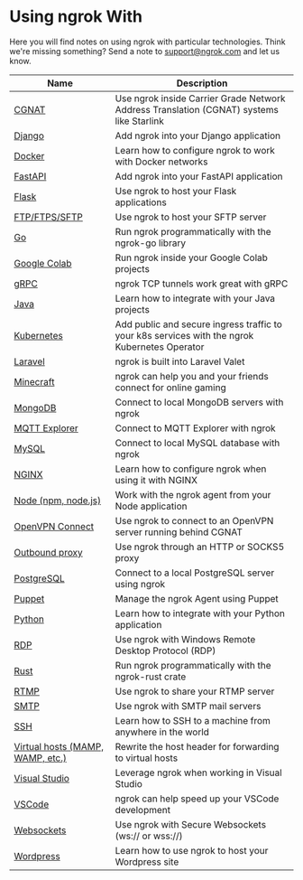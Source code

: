 # Using ngrok With

Here you will find notes on using ngrok with particular technologies. Think we're missing something? Send a note to [support@ngrok.com](mailto:support@ngrok.com) and let us know.

| Name                                                               | Description                                                                                   |
| ------------------------------------------------------------------ | --------------------------------------------------------------------------------------------- |
| [CGNAT](/using-ngrok-with/cgnat)                                   | Use ngrok inside Carrier Grade Network Address Translation (CGNAT) systems like Starlink      |
| [Django](/using-ngrok-with/django)                                 | Add ngrok into your Django application                                                        |
| [Docker](/using-ngrok-with/docker)                                 | Learn how to configure ngrok to work with Docker networks                                     |
| [FastAPI](/using-ngrok-with/fastAPI)                               | Add ngrok into your FastAPI application                                                       |
| [Flask](/using-ngrok-with/flask)                                   | Use ngrok to host your Flask applications                                                     |
| [FTP/FTPS/SFTP](/using-ngrok-with/ftp)                             | Use ngrok to host your SFTP server                                                            |
| [Go](/using-ngrok-with/go)                                         | Run ngrok programmatically with the ngrok-go library                                          |
| [Google Colab](/using-ngrok-with/googleColab)                      | Run ngrok inside your Google Colab projects                                                   |
| [gRPC](/using-ngrok-with/gRPC)                                     | ngrok TCP tunnels work great with gRPC                                                        |
| [Java](/using-ngrok-with/java)                                     | Learn how to integrate with your Java projects                                                |
| [Kubernetes](/using-ngrok-with/k8s)                                | Add public and secure ingress traffic to your k8s services with the ngrok Kubernetes Operator |
| [Laravel](/using-ngrok-with/laravel)                               | ngrok is built into Laravel Valet                                                             |
| [Minecraft](/using-ngrok-with/minecraft)                           | ngrok can help you and your friends connect for online gaming                                 |
| [MongoDB](/using-ngrok-with/mongodb)                               | Connect to local MongoDB servers with ngrok                                                   |
| [MQTT Explorer](/integrations/mqtt-explorer/mqtt)                  | Connect to MQTT Explorer with ngrok                                                           |
| [MySQL](/using-ngrok-with/mysql)                                   | Connect to local MySQL database with ngrok                                                    |
| [NGINX](/using-ngrok-with/nginx)                                   | Learn how to configure ngrok when using it with NGINX                                         |
| [Node (npm, node.js)](/using-ngrok-with/node-js)                   | Work with the ngrok agent from your Node application                                          |
| [OpenVPN Connect](/using-ngrok-with/openvpn)                       | Use ngrok to connect to an OpenVPN server running behind CGNAT                                |
| [Outbound proxy](/using-ngrok-with/outboundProxy)                  | Use ngrok through an HTTP or SOCKS5 proxy                                                     |
| [PostgreSQL](/using-ngrok-with/postgresql)                         | Connect to a local PostgreSQL server using ngrok                                              |
| [Puppet](/using-ngrok-with/puppet)                                 | Manage the ngrok Agent using Puppet                                                           |
| [Python](/using-ngrok-with/python)                                 | Learn how to integrate with your Python application                                           |
| [RDP](/using-ngrok-with/rdp)                                       | Use ngrok with Windows Remote Desktop Protocol (RDP)                                          |
| [Rust](/using-ngrok-with/rust)                                     | Run ngrok programmatically with the ngrok-rust crate                                          |
| [RTMP](/using-ngrok-with/rtmp)                                     | Use ngrok to share your RTMP server                                                           |
| [SMTP](/using-ngrok-with/smtp)                                     | Use ngrok with SMTP mail servers                                                              |
| [SSH](/using-ngrok-with/ssh)                                       | Learn how to SSH to a machine from anywhere in the world                                      |
| [Virtual hosts (MAMP, WAMP, etc.)](/using-ngrok-with/virtualHosts) | Rewrite the host header for forwarding to virtual hosts                                       |
| [Visual Studio](/using-ngrok-with/visualStudio)                    | Leverage ngrok when working in Visual Studio                                                  |
| [VSCode](/using-ngrok-with/vsCode)                                 | ngrok can help speed up your VSCode development                                               |
| [Websockets](/using-ngrok-with/websockets)                         | Use ngrok with Secure Websockets (ws:// or wss://)                                            |
| [Wordpress](/using-ngrok-with/wordpress)                           | Learn how to use ngrok to host your Wordpress site                                            |
